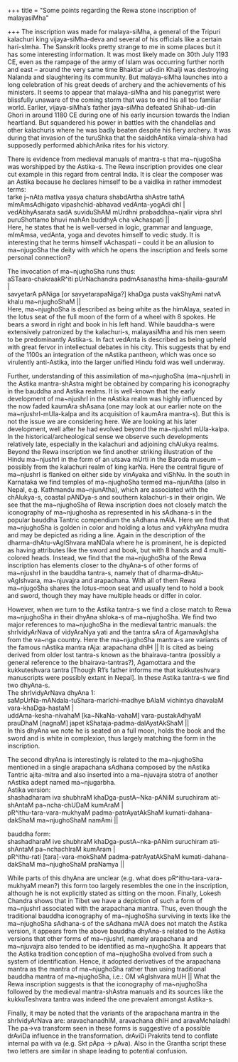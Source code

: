 +++
title = "Some points regarding the Rewa stone inscription of malayasiMha"

+++
The inscription was made for malaya-siMha, a general of the Tripuri
kalachuri king vijaya-siMha-deva and several of his officials like a
certain hari-sImha. The Sanskrit looks pretty strange to me in some
places but it has some interesting information. It was most likely made
on 30th July 1193 CE, even as the rampage of the army of Islam was
occurring further north and east – around the very same time Bhaktiar
ud-din Khalji was destroying Nalanda and slaughtering its community. But
malaya-siMha launches into a long celebration of his great deeds of
archery and the achievements of his ministers. It seems to appear that
malaya-siMha and his panegyrist were blissfully unaware of the coming
storm that was to end his all too familiar world. Earlier,
vijaya-siMha’s father jaya-siMha defeated Shihab-ud-din Ghori in
around 1180 CE during one of his early incursion towards the Indian
heartland. But squandered his power in battles with the chandellas and
other kalachuris where he was badly beaten despite his fiery archery. It
was during that invasion of the turuShka that the saiddhAntika
vimala-shiva had supposedly performed abhichArika rites for his victory.

There is evidence from medieval manuals of mantra-s that ma\~njugoSha
was worshipped by the Astika-s. The Rewa inscription provides one clear
cut example in this regard from central India. It is clear the composer
was an Astika because he declares himself to be a vaidIka in rather
immodest terms:  
tarke j\~nAta matIva yasya chatura shabdArtha shAstre tathA
mImAmsAdhigato vipashchid-abhavad vedAnta-yogAdi dhI |  
vedAbhyAsarata sadA suviduShAM mUrdhni prabaddhaa\~njalir vipra shrI
puruShottamo bhuvi mahAn buddhyA cha vAchaspati ||  
Here, he states that he is well-versed in logic, grammar and language,
mImAmsa, vedAnta, yoga and devotes himself to vedic study. It is
interesting that he terms himself vAchaspati – could it be an allusion
to ma\~njugoSha the deity with which he opens the inscription and feels
some personal connection?

The invocation of ma\~njughoSha runs thus:  
aSTaara-chakraakR^iti pUrNachandra padmAsanastha hima-shaila-gauraM |  
savyetarA pANiga \[or savyetarapaNiga?\] khaDga pusta vakShyAmi natvA
khalu ma\~njughoShaM ||  
Here, ma\~njughoSha is described as being white as the himAlaya, seated
in the lotus seat of the full moon of the form of a wheel with 8 spokes.
He bears a sword in right and book in his left hand. While bauddha-s
were extensively patronized by the kalachuri-s, malayasiMha and his men
seem to be predominantly Astika-s. In fact vedAnta is described as being
upheld with great fervor in intellectual debates in his city. This
suggests that by end of the 1100s an integration of the nAstika
pantheon, which was once so virulently anti-Astika, into the larger
unified Hindu fold was well underway.

Further, understanding of this assimilation of ma\~njughoSha
(ma\~njushrI) in the Astika mantra-shAstra might be obtained by
comparing his iconography in the bauddha and Astika realms. It is
well-known that the early development of ma\~njushrI in the nAstika
realm was highly influenced by the now faded kaumAra shAsana (one may
look at our earlier note on the ma\~njushrI-mUla-kalpa and its
acquisition of kaumAra mantra-s). But this is not the issue we are
considering here. We are looking at his later development, well after he
had evolved beyond the ma\~njushrI mUla-kalpa. In the
historical/archeological sense we observe such developments relatively
late, especially in the kalachuri and adjoining chAlukya realms. Beyond
the Rewa inscription we find another striking illustration of the Hindu
ma\~njushrI in the form of an utsava mUrti in the Baroda museum –
possibly from the kalachuri realm of king karNa. Here the central figure
of ma\~njushrI is flanked on either side by vinAyaka and viShNu. In the
south in Karnataka we find temples of ma\~njughoSha termed ma\~njunAtha
(also in Nepal, e.g. Kathmandu ma\~njunAtha), which are associated with
the chAlukya-s, coastal pANDya-s and southern kalachuri-s in their
origin. We see that the ma\~njughoSha of Rewa inscription does not
closely match the iconography of ma\~njughosha as represented in his
sAdhana-s in the popular bauddha Tantric compendium the sAdhana mAlA.
Here we find that ma\~njughoSha is golden in color and holding a lotus
and vyAkhyAna mudra and may be depicted as riding a line. Again in the
description of the dharma-dhAtu-vAgIShvara maNDala where he is
prominent, he is depicted as having attributes like the sword and book,
but with 8 hands and 4 multi-colored heads. Instead, we find that the
ma\~njughoSha of the Rewa inscription has elements closer to the
dhyAna-s of other forms of ma\~njushrI in the bauddha tantra-s, namely
that of dharma-dhAtu-vAgIshvara, ma\~njuvajra and arapachana. With all
of them Rewa ma\~njugoSha shares the lotus-moon seat and usually tend to
hold a book and sword, though they may have multiple heads or differ in
color.

However, when we turn to the Astika tantra-s we find a close match to
Rewa ma\~njughoSha in their dhyAna shloka-s of ma\~njughoSha. We find
two major references to ma\~njughoSha in the medieval tantric manuals:
the shrIvidyArNava of vidyAraNya yati and the tantra sAra of
AgamavAgIsha from the va\~nga country. Here the ma\~njughoSha mantra-s
are variants of the famous nAstika mantra rAja: arapachana dhIH || It is
cited as being derived from older lost tantra-s known as the
bhairava-tantra (possibly a general reference to the bhairava-tantras?),
Agamottara and the kukkuteshvara tantra \[Though R1’s father informs me
that kukkuteshvara manuscripts were possibly extant in Nepal\]. In these
Astika tantra-s we find two dhyAna-s.  
The shrIvidyArNava dhyAna 1:  
saMpUrNa-mANdala-tuShara-marIchi-madhye bAlaM vichintya dhavalaM
vara-khaDga-hastaM |  
uddAma-kesha-nivahaM \[ka\~NkaNa-vahaM\] vara-pustakAdhyaM prauDhaM
\[nagnaM\] japet kShataja-padma-dalAyatAkShaM ||  
In this dhyAna we note he is seated on a full moon, holds the book and
the sword and is white in complexion, thus largely matching the form in
the inscription.

The second dhyAna is interestingly is related to the ma\~njughoSha
mentioned in a single arapachana sAdhana composed by the nAstika Tantric
ajita-mitra and also inserted into a ma\~njuvajra stotra of another
nAstika adept named ma\~njugarbha.  
Astika version:  
shashadharam iva shubhraM khaDga-pustA\~Nka-pANiM suruchiram ati-shAntaM
pa\~ncha-chUDaM kumAraM |  
pR^ithu-tara-vara-mukhyaM padma-patrAyatAkShaM kumati-dahana-dakShaM
ma\~njughoShaM namAmi ||

bauddha form:  
shashadharaM ive shubhraM khaDga-pustA\~nka-pANim suruchiram ati-shAntaM
pa\~nchachIraM kumAram |  
pR^ithu-rati \[tara\]-vara-mokShaM padma-patrAyatAkShaM
kumati-dahana-dakShaM ma\~njughoShaM praNamya ||

While parts of this dhyAna are unclear (e.g. what does
pR^ithu-tara-vara-mukhyaM mean?) this form too largely resembles the one
in the inscription, although he is not explicitly stated as sitting on
the moon. Finally, Lokesh Chandra shows that in Tibet we have a
depiction of such a form of ma\~njushrI associated with the arapachana
mantra. Thus, even though the traditional bauddha iconography of
ma\~njughoSha surviving in texts like the ma\~njughoSha sAdhana-s of the
sAdhana mAlA does not match the Astika version, it appears from the
above bauddha dhyAna-s related to the Astika versions that other forms
of ma\~njushrI, namely arapachana and ma\~njuvajra also tended to be
identified as ma\~njughoSha. It appears that the Astika tradition
conception of ma\~njughoSha evolved from such a system of
identification. Hence, it adopted derivatives of the arapachana mantra
as the mantra of ma\~njughoSha rather than using traditional bauddha
mantra of ma\~njughoSha, i.e.: OM vAgIshvara mUH || What the Rewa
inscription suggests is that the iconography of ma\~njughoSha followed
by the medieval mantra-shAstra manuals and its sources like the
kukkuTeshvara tantra was indeed the one prevalent amongst Astika-s.

Finally, it may be noted that the variants of the arapachana mantra in
the shrIvidyArNava are: aravachanadhIM, aravachana dhIH and
aravaMchaladhI  
The pa-\>va transform seen in these forms is suggestive of a possible
drAviDa influence in the transformation. drAviDi Prakrits tend to
conflate internal pa with va (e.g. Skt pApa -\> pAva). Also in the
Grantha script these two letters are similar in shape leading to
potential confusion.
